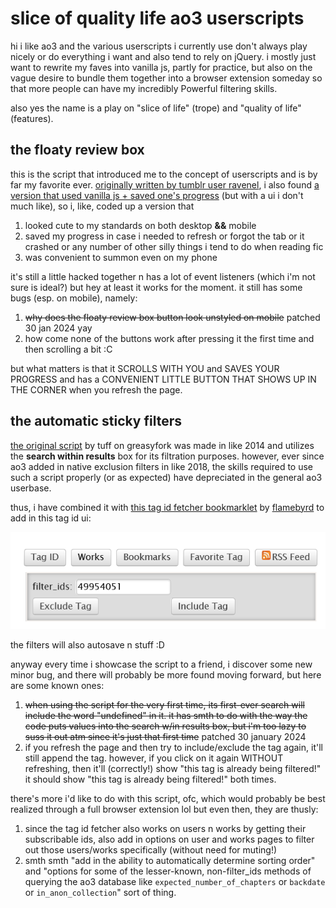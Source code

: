# slice of quality life ao3 userscripts

hi i like ao3 and the various userscripts i currently use don't always play nicely or do everything i want and also tend to rely on jQuery. i mostly just want to rewrite my faves into vanilla js, partly for practice, but also on the vague desire to bundle them together into a browser extension someday so that more people can have my incredibly Powerful filtering skills.

also yes the name is a play on "slice of life" (trope) and "quality of life" (features).

## the floaty review box

this is the script that introduced me to the concept of userscripts and is by far my favorite ever. [originally written by tumblr user ravenel](https://ravenel.tumblr.com/post/156555172141/i-saw-this-post-by-astropixie-about-how-itd-be), i also found [a version that used vanilla js + saved one's progress](https://greasyfork.org/en/scripts/395902-ao3-floating-comment-box) (but with a ui i don't much like), so i, like, coded up a version that 
1. looked cute to my standards on both desktop **&&** mobile
2. saved my progress in case i needed to refresh or forgot the tab or it crashed or any number of other silly things i tend to do when reading fic
3. was convenient to summon even on my phone

it's still a little hacked together n has a lot of event listeners (which i'm not sure is ideal?) but hey at least it works for the moment. it still has some bugs (esp. on mobile), namely:
1. ~~why does the floaty review box button look unstyled on mobile~~ patched 30 jan 2024 yay
2. how come none of the buttons work after pressing it the first time and then scrolling a bit :C

but what matters is that it SCROLLS WITH YOU and SAVES YOUR PROGRESS and has a CONVENIENT LITTLE BUTTON THAT SHOWS UP IN THE CORNER when you refresh the page.

## the automatic sticky filters

[the original script](https://greasyfork.org/en/scripts/3578-ao3-saved-filters) by tuff on greasyfork was made in like 2014 and utilizes the __search within results__ box for its filtration purposes. however, ever since ao3 added in native exclusion filters in like 2018, the skills required to use such a script properly (or as expected) have depreciated in the general ao3 userbase.

thus, i have combined it with [this tag id fetcher bookmarklet](https://random.fangirling.net/scripts/ao3_tag_id) by [flamebyrd](https://flamebyrd.dreamdwidth.org) to add in this tag id ui:

![tag id button with the submission form showing the include/exclude buttons](https://github.com/XiaoBaiXueHua/soql/blob/main/docs/img/tagidui.png)

the filters will also autosave n stuff :D

anyway every time i showcase the script to a friend, i discover some new minor bug, and there will probably be more found moving forward, but here are some known ones:
1. ~~when using the script for the very first time, its first-ever search will include the word "undefined" in it. it has smth to do with the way the code puts values into the search w/in results box, but i'm too lazy to suss it out atm since it's just that first time~~ patched 30 january 2024
2. if you refresh the page and then try to include/exclude the tag again, it'll still append the tag. however, if you click on it again WITHOUT refreshing, then it'll (correctly!) show "this tag is already being filtered!" it should show "this tag is already being filtered!" both times.

there's more i'd like to do with this script, ofc, which would probably be best realized through a full browser extension lol but even then, they are thusly:
1. since the tag id fetcher also works on users n works by getting their subscribable ids, also add in options on user and works pages to filter out those users/works specifically (without need for muting!)
2. smth smth "add in the ability to automatically determine sorting order" and "options for some of the lesser-known, non-filter_ids methods of querying the ao3 database like `expected_number_of_chapters` or `backdate` or `in_anon_collection`" sort of thing.
